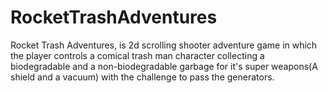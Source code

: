 RocketTrashAdventures
=====================

Rocket Trash Adventures, is 2d scrolling shooter adventure game in which the player controls a comical trash man character collecting a biodegradable and a non-biodegradable garbage for it's super weapons(A shield and a vacuum) with the challenge to pass the generators.
